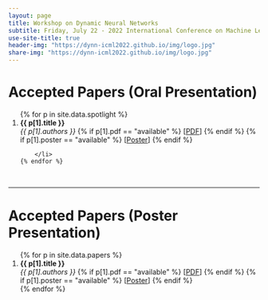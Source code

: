 ```yaml
---
layout: page
title: Workshop on Dynamic Neural Networks
subtitle: Friday, July 22 - 2022 International Conference on Machine Learning - Baltimore, MD
use-site-title: true
header-img: "https://dynn-icml2022.github.io/img/logo.jpg"
share-img: "https://dynn-icml2022.github.io/img/logo.jpg"
---
```


# Accepted Papers (Oral Presentation)

<div class="container">
  <ol>
    {% for p in site.data.spotlight %}
        <li id="{{ p[0] }}">
            <b>{{ p[1].title }}</b>
            <br>
            <i>{{ p[1].authors }}</i>
            {% if p[1].pdf == "available" %}
              [<a href="{{ site.baseurl }}/papers/{{ p[0] }}.pdf">PDF</a>]
            {% endif %}
            {% if p[1].poster == "available" %}
              [<a href="{{ site.baseurl }}/posters/{{ p[0] }}.pdf">Poster</a>]
            {% endif %}
            

        </li>
    {% endfor %}

<br>  
  </ol>
</div>

<hr>

# Accepted Papers (Poster Presentation)

<div class="container">
  <ol>
    {% for p in site.data.papers %}
        <li id="{{ p[0] }}">
            <b>{{ p[1].title }}</b>
            <br>
            <i>{{ p[1].authors }}</i>
            {% if p[1].pdf == "available" %}
              [<a href="{{ site.baseurl }}/papers/{{ p[0] }}.pdf">PDF</a>]
            {% endif %}
            {% if p[1].poster == "available" %}
              [<a href="{{ site.baseurl }}/posters/{{ p[0] }}.pdf">Poster</a>]
            {% endif %}
        </li>
    {% endfor %}

<br>  
  </ol>
</div>
